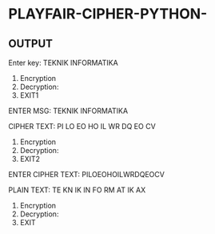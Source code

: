 # PLAYFAIR-CIPHER-PYTHON-



## OUTPUT

Enter key: TEKNIK INFORMATIKA

 1. Encryption 
 2. Decryption: 
 3. EXIT1

ENTER MSG: TEKNIK INFORMATIKA

CIPHER TEXT: PI LO EO HO IL WR DQ EO CV

1. Encryption 
2. Decryption: 
3. EXIT2

ENTER CIPHER TEXT: PILOEOHOILWRDQEOCV

PLAIN TEXT: TE KN IK IN FO RM AT IK AX
 1. Encryption 
 2. Decryption: 
 3. EXIT
